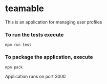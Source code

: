 # teamable
This is an application for managing  user profiles

### To run the tests execute

    npm run test

### To package the application, execute

    npm pack


Application runs on port 3000
